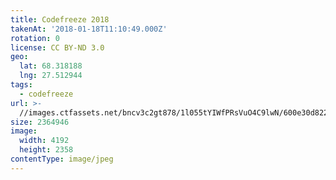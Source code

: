 ```yaml
---
title: Codefreeze 2018
takenAt: '2018-01-18T11:10:49.000Z'
rotation: 0
license: CC BY-ND 3.0
geo:
  lat: 68.318188
  lng: 27.512944
tags:
  - codefreeze
url: >-
  //images.ctfassets.net/bncv3c2gt878/1l055tYIWfPRsVuO4C9lwN/600e30d822780e57f76971435fc5e110/codefreeze-2018_39801714341_o
size: 2364946
image:
  width: 4192
  height: 2358
contentType: image/jpeg
---
```


